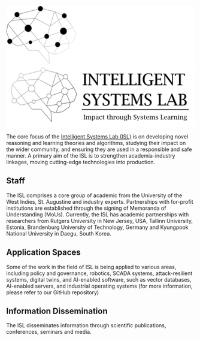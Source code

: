 ![ISL Logo](ISL_dark.png#gh-dark-mode-only)
![ISL Logo](ISL_light.png#gh-light-mode-only)

The core focus of the [Intelligent Systems Lab (ISL)](https://intelsyslab.com/) is on developing novel reasoning and learning theories and algorithms, studying their impact on the wider community, and ensuring they are used in a responsible and safe manner. A primary aim of the ISL is to strengthen academia-industry linkages, moving cutting-edge technologies into production.

## Staff
The ISL comprises a core group of academic from the University of the West Indies, St. Augustine and industry experts. Partnerships with for-profit institutions are established through the signing of Memoranda of Understanding (MoUs). Currently, the ISL has academic partnerships with researchers from Rutgers University in New Jersey, USA, Tallinn University, Estonia, Brandenburg University of Technology, Germany and Kyungpook National University in Daegu, South Korea.

## Application Spaces
Some of the work in the field of ISL is being applied to various areas, including policy and governance, robotics, SCADA systems, attack-resilient systems, digital twins, and AI-enabled software, such as vector databases, AI-enabled servers, and industrial operating systems (for more information, please refer to our GitHub repository)

## Information Dissemination
The ISL disseminates information through scientific publications, conferences, seminars and media.
